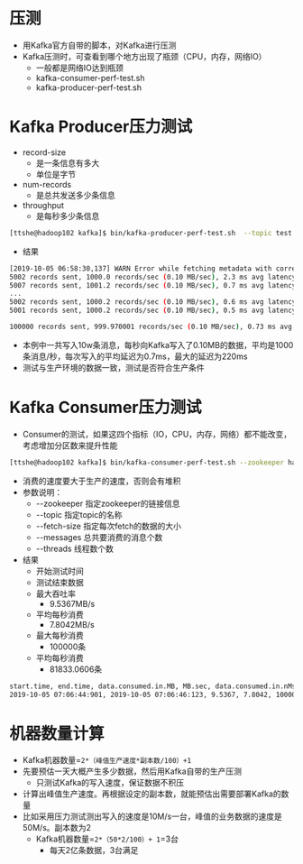 # 压测

- 用Kafka官方自带的脚本，对Kafka进行压测
- Kafka压测时，可查看到哪个地方出现了瓶颈（CPU，内存，网络IO）
  - 一般都是网络IO达到瓶颈
  - kafka-consumer-perf-test.sh
  - kafka-producer-perf-test.sh



# Kafka Producer压力测试

- record-size
  - 是一条信息有多大
  - 单位是字节
- num-records
  - 是总共发送多少条信息
- throughput
  - 是每秒多少条信息

```bash
[ttshe@hadoop102 kafka]$ bin/kafka-producer-perf-test.sh  --topic test --record-size 100 --num-records 100000 --throughput 1000 --producer-props bootstrap.servers=hadoop102:9092,hadoop103:9092,hadoop104:9092
```

- 结果

```bash
[2019-10-05 06:58:30,137] WARN Error while fetching metadata with correlation id 3 : {test=LEADER_NOT_AVAILABLE} (org.apache.kafka.clients.NetworkClient)
5002 records sent, 1000.0 records/sec (0.10 MB/sec), 2.3 ms avg latency, 220.0 max latency.
5007 records sent, 1001.2 records/sec (0.10 MB/sec), 0.7 ms avg latency, 9.0 max latency.
...
5002 records sent, 1000.2 records/sec (0.10 MB/sec), 0.6 ms avg latency, 8.0 max latency.
5001 records sent, 1000.2 records/sec (0.10 MB/sec), 0.5 ms avg latency, 6.0 max latency.

100000 records sent, 999.970001 records/sec (0.10 MB/sec), 0.73 ms avg latency, 220.00 ms max latency, 0 ms 50th, 2 ms 95th, 4 ms 99th, 32 ms 99.9th.
```

- 本例中一共写入10w条消息，每秒向Kafka写入了0.10MB的数据，平均是1000条消息/秒，每次写入的平均延迟为0.7ms，最大的延迟为220ms
- 测试与生产环境的数据一致，测试是否符合生产条件



# Kafka Consumer压力测试

- Consumer的测试，如果这四个指标（IO，CPU，内存，网络）都不能改变，考虑增加分区数来提升性能

```bash
[ttshe@hadoop102 kafka]$ bin/kafka-consumer-perf-test.sh --zookeeper hadoop102:2181 --topic test --fetch-size 10000 --messages 10000000 --threads 1
```

- 消费的速度要大于生产的速度，否则会有堆积
- 参数说明：
  - --zookeeper 指定zookeeper的链接信息
  - --topic 指定topic的名称
  - --fetch-size 指定每次fetch的数据的大小
  - --messages 总共要消费的消息个数
  - --threads 线程数个数
- 结果
  - 开始测试时间
  - 测试结束数据
  - 最大吞吐率
    - 9.5367MB/s
  - 平均每秒消费
    - 7.8042MB/s
  - 最大每秒消费
    - 100000条
  - 平均每秒消费
    - 81833.0606条

```bash
start.time, end.time, data.consumed.in.MB, MB.sec, data.consumed.in.nMsg, nMsg.sec
2019-10-05 07:06:44:901, 2019-10-05 07:06:46:123, 9.5367, 7.8042, 100000, 81833.0606
```



# 机器数量计算

- Kafka机器数量=`2*（峰值生产速度*副本数/100）+1`
- 先要预估一天大概产生多少数据，然后用Kafka自带的生产压测
  - 只测试Kafka的写入速度，保证数据不积压
- 计算出峰值生产速度。再根据设定的副本数，就能预估出需要部署Kafka的数量
- 比如采用压力测试测出写入的速度是10M/s一台，峰值的业务数据的速度是50M/s。副本数为2
  - Kafka机器数量=`2*（50*2/100）+ 1`=3台
    - 每天2亿条数据，3台满足

